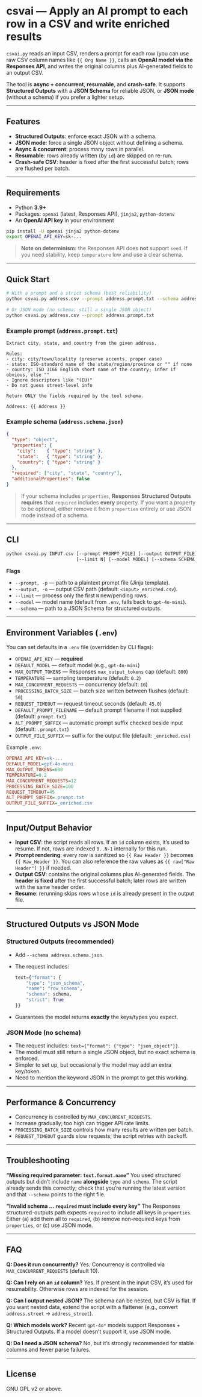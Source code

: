 # csvai — Apply an AI prompt to each row in a CSV and write enriched results

`csvai.py` reads an input CSV, renders a prompt for each row (you can use raw
CSV column names like `{{ Org Name }}`, calls an **OpenAI model via the Responses API**, and writes the original columns plus
AI-generated fields to an output CSV.

The tool is **async + concurrent**, **resumable**, and **crash-safe**. It supports
**Structured Outputs** with a **JSON Schema** for reliable JSON, or **JSON mode**
(without a schema) if you prefer a lighter setup.

---

## Features

* **Structured Outputs**: enforce exact JSON with a schema.
* **JSON mode**: force a single JSON object without defining a schema.
* **Async & concurrent**: process many rows in parallel.
* **Resumable**: rows already written (by `id`) are skipped on re-run.
* **Crash-safe CSV**: header is fixed after the first successful batch; rows are flushed per batch.

---

## Requirements

* Python **3.9+**
* Packages: `openai` (latest, Responses API), `jinja2`, `python-dotenv`
* An **OpenAI API key** in your environment

```bash
pip install -U openai jinja2 python-dotenv
export OPENAI_API_KEY=sk-...
```

> **Note on determinism:** the Responses API does **not** support `seed`. If you need stability,
> keep `temperature` low and use a clear schema.

---

## Quick Start

```bash
# With a prompt and a strict schema (best reliability)
python csvai.py address.csv --prompt address.prompt.txt --schema address.schema.json

# Or JSON mode (no schema; still a single JSON object)
python csvai.py address.csv --prompt address.prompt.txt
```

### Example prompt (`address.prompt.txt`)

```text
Extract city, state, and country from the given address.

Rules:
- city: city/town/locality (preserve accents, proper case)
- state: ISO-standard name of the state/region/province or "" if none
- country: ISO 3166 English short name of the country; infer if obvious, else ""
- Ignore descriptors like "(EU)"
- Do not guess street-level info

Return ONLY the fields required by the tool schema.

Address: {{ Address }}
```

### Example schema (`address.schema.json`)

```json
{
  "type": "object",
  "properties": {
    "city":    { "type": "string" },
    "state":   { "type": "string" },
    "country": { "type": "string" }
  },
  "required": ["city", "state", "country"],
  "additionalProperties": false
}
```

> If your schema includes `properties`, **Responses Structured Outputs requires** that
> `required` includes **every** property. If you want a property to be optional, either
> remove it from `properties` entirely or use JSON mode instead of a schema.

---

## CLI

```bash
python csvai.py INPUT.csv [--prompt PROMPT_FILE] [--output OUTPUT_FILE]
                          [--limit N] [--model MODEL] [--schema SCHEMA_FILE]
```

**Flags**

* `--prompt, -p` — path to a plaintext prompt file (Jinja template).
* `--output, -o` — output CSV path (default: `<input>_enriched.csv`).
* `--limit` — process only the first `N` new/pending rows.
* `--model` — model name (default from `.env`, falls back to `gpt-4o-mini`).
* `--schema` — path to a JSON Schema for structured outputs.

---

## Environment Variables (`.env`)

You can set defaults in a `.env` file (overridden by CLI flags):

* `OPENAI_API_KEY` — **required**
* `DEFAULT_MODEL` — default model (e.g., `gpt-4o-mini`)
* `MAX_OUTPUT_TOKENS` — Responses `max_output_tokens` cap (default: `800`)
* `TEMPERATURE` — sampling temperature (default: `0.2`)
* `MAX_CONCURRENT_REQUESTS` — concurrency (default: `10`)
* `PROCESSING_BATCH_SIZE` — batch size written between flushes (default: `50`)
* `REQUEST_TIMEOUT` — request timeout seconds (default: `45.0`)
* `DEFAULT_PROMPT_FILENAME` — default prompt filename if not supplied (default: `prompt.txt`)
* `ALT_PROMPT_SUFFIX` — automatic prompt suffix checked beside input (default: `.prompt.txt`)
* `OUTPUT_FILE_SUFFIX` — suffix for the output file (default: `_enriched.csv`)

Example `.env`:

```ini
OPENAI_API_KEY=sk-...
DEFAULT_MODEL=gpt-4o-mini
MAX_OUTPUT_TOKENS=600
TEMPERATURE=0.2
MAX_CONCURRENT_REQUESTS=12
PROCESSING_BATCH_SIZE=100
REQUEST_TIMEOUT=45
ALT_PROMPT_SUFFIX=.prompt.txt
OUTPUT_FILE_SUFFIX=_enriched.csv
```

---

## Input/Output Behavior

* **Input CSV**: the script reads all rows. If an `id` column exists, it’s used to resume.
  If not, rows are indexed `0..N-1` internally for this run.
* **Prompt rendering**: every row is sanitized so `{{ Raw Header }}` becomes `{{ Raw_Header }}`.
  You can also reference the raw values as `{{ raw["Raw Header"] }}` if needed.
* **Output CSV**: contains the original columns plus AI-generated fields. The **header is fixed**
  after the first successful batch; later rows are written with the same header order.
* **Resume**: rerunning skips rows whose `id` is already present in the output file.

---

## Structured Outputs vs JSON Mode

### Structured Outputs (recommended)

* Add `--schema address.schema.json`.
* The request includes:

  ```python
  text={"format": {
      "type": "json_schema",
      "name": "row_schema",
      "schema": schema,
      "strict": True
  }}
  ```
* Guarantees the model returns **exactly** the keys/types you expect.

### JSON Mode (no schema)

* The request includes: `text={"format": {"type": "json_object"}}`.
* The model must still return a single JSON object, but no exact schema is enforced.
* Simpler to set up, but occasionally the model may add an extra key/token.
* Need to mention the keyword JSON in the prompt to get this working.

---

## Performance & Concurrency

* Concurrency is controlled by `MAX_CONCURRENT_REQUESTS`.
* Increase gradually; too high can trigger API rate limits.
* `PROCESSING_BATCH_SIZE` controls how many results are written per batch.
* `REQUEST_TIMEOUT` guards slow requests; the script retries with backoff.

---

## Troubleshooting

**“Missing required parameter: `text.format.name`”**
You used structured outputs but didn’t include `name` **alongside** `type` and `schema`.
The script already sends this correctly; check that you’re running the latest version and
that `--schema` points to the right file.

**“Invalid schema … `required` must include every key”**
The Responses structured-outputs path expects `required` to include **all** keys in `properties`.
Either (a) add them all to `required`, (b) remove non-required keys from `properties`, or (c) use JSON mode.

---

## FAQ

**Q: Does it run concurrently?**
Yes. Concurrency is controlled via `MAX_CONCURRENT_REQUESTS` (default 10).

**Q: Can I rely on an `id` column?**
Yes. If present in the input CSV, it’s used for resumability. Otherwise rows are indexed for the session.

**Q: Can I output nested JSON?**
The schema can be nested, but CSV is flat. If you want nested data, extend the script with a flattener
(e.g., convert `address.street` → `address_street`).

**Q: Which models work?**
Recent `gpt-4o*` models support Responses + Structured Outputs. If a model doesn’t support it, use JSON mode.

**Q: Do I need a JSON schema?**
No, but it’s strongly recommended for stable columns and fewer parse failures.


---

## License

GNU GPL v2 or above.
